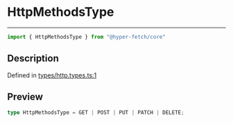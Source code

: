 

# HttpMethodsType

<div class="api-docs__separator" data-reactroot="">

---

</div><div class="api-docs__import" data-reactroot="">

```ts
import { HttpMethodsType } from "@hyper-fetch/core"
```

</div><div class="api-docs__section">

## Description

</div><div class="api-docs__description"><span class="api-docs__do-not-parse">



</span></div><p class="api-docs__definition">

Defined in [types/http.types.ts:1](https://github.com/BetterTyped/hyper-fetch/blob/7e232edb/packages/core/src/types/http.types.ts#L1)

</p><div class="api-docs__section">

## Preview

</div><div class="api-docs__preview type single">

```ts
type HttpMethodsType = GET | POST | PUT | PATCH | DELETE;
```

</div>